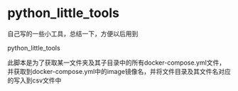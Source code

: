 # python_little_tools
自己写的一些小工具，总结一下，方便以后用到


python_little_tools 

此脚本是为了获取某一文件夹及其子目录中的所有docker-compose.yml文件，并获取到docker-compose.yml中的image镜像名，并将文件目录及其文件名对应的写入到csv文件中
